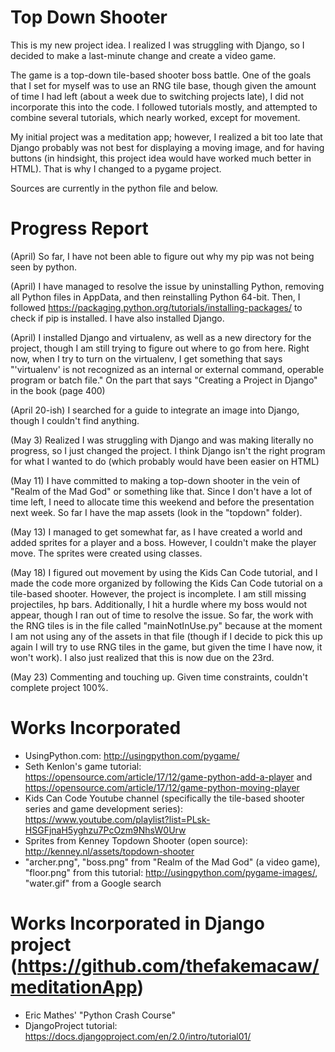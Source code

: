 # Top Down Shooter

This is my new project idea. I realized I was struggling with Django, so I decided to make a last-minute change and create a video game.

The game is a top-down tile-based shooter boss battle. One of the goals that I set for myself was to use an RNG tile base, though given the amount of time I had left (about a week due to switching projects late), I did not incorporate this into the code. I followed tutorials mostly, and attempted to combine several tutorials, which nearly worked, except for movement.

My initial project was a meditation app; however, I realized a bit too late that Django probably was not best for displaying a moving image, and for having buttons (in hindsight, this project idea would have worked much better in HTML). That is why I changed to a pygame project.

Sources are currently in the python file and below.

# Progress Report

(April) So far, I have not been able to figure out why my pip was not being seen by python.

(April) I have managed to resolve the issue by uninstalling Python, removing all Python files in AppData, and then reinstalling Python 64-bit. Then, I followed https://packaging.python.org/tutorials/installing-packages/ to check if pip is installed. I have also installed Django.

(April) I installed Django and virtualenv, as well as a new directory for the project, though I am still trying to figure out where to go from here. Right now, when I try to turn on the virtualenv, I get something that says "'virtualenv' is not recognized as an internal or external command, operable program or batch file." On the part that says "Creating a Project in Django" in the book (page 400)

(April 20-ish) I searched for a guide to integrate an image into Django, though I couldn't find anything.

(May 3) Realized I was struggling with Django and was making literally no progress, so I just changed the project. I think Django isn't the right program for what I wanted to do (which probably would have been easier on HTML)

(May 11) I have committed to making a top-down shooter in the vein of "Realm of the Mad God" or something like that. Since I don't have a lot of time left, I need to allocate time this weekend and before the presentation next week. So far I have the map assets (look in the "topdown" folder).

(May 13) I managed to get somewhat far, as I have created a world and added sprites for a player and a boss. However, I couldn't make the player move. The sprites were created using classes.

(May 18) I figured out movement by using the Kids Can Code tutorial, and I made the code more organized by following the Kids Can Code tutorial on a tile-based shooter. However, the project is incomplete. I am still missing projectiles, hp bars. Additionally, I hit a hurdle where my boss would not appear, though I ran out of time to resolve the issue. So far, the work with the RNG tiles is in the file called "mainNotInUse.py" because at the moment I am not using any of the assets in that file (though if I decide to pick this up again I will try to use RNG tiles in the game, but given the time I have now, it won't work). I also just realized that this is now due on the 23rd.

(May 23) Commenting and touching up. Given time constraints, couldn't complete project 100%.

# Works Incorporated
- UsingPython.com: http://usingpython.com/pygame/
- Seth Kenlon's game tutorial: https://opensource.com/article/17/12/game-python-add-a-player and https://opensource.com/article/17/12/game-python-moving-player
- Kids Can Code Youtube channel (specifically the tile-based shooter series and game development series): https://www.youtube.com/playlist?list=PLsk-HSGFjnaH5yghzu7PcOzm9NhsW0Urw
- Sprites from Kenney Topdown Shooter (open source): http://kenney.nl/assets/topdown-shooter
- "archer.png", "boss.png" from "Realm of the Mad God" (a video game), "floor.png" from this tutorial: http://usingpython.com/pygame-images/, "water.gif" from a Google search

# Works Incorporated in Django project (https://github.com/thefakemacaw/meditationApp)
- Eric Mathes' "Python Crash Course"
- DjangoProject tutorial: https://docs.djangoproject.com/en/2.0/intro/tutorial01/
